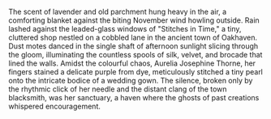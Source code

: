 The scent of lavender and old parchment hung heavy in the air, a comforting blanket against the biting November wind howling outside.  Rain lashed against the leaded-glass windows of  "Stitches in Time," a tiny, cluttered shop nestled on a cobbled lane in the ancient town of Oakhaven.  Dust motes danced in the single shaft of afternoon sunlight slicing through the gloom, illuminating the countless spools of silk, velvet, and brocade that lined the walls.  Amidst the colourful chaos, Aurelia Josephine Thorne, her fingers stained a delicate purple from dye, meticulously stitched a tiny pearl onto the intricate bodice of a wedding gown.  The silence, broken only by the rhythmic click of her needle and the distant clang of the town blacksmith, was her sanctuary, a haven where the ghosts of past creations whispered encouragement.
